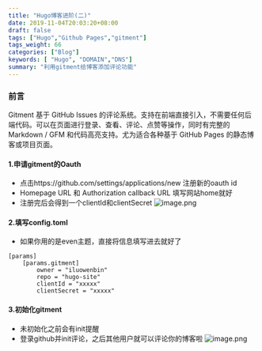 ```yaml
---
title: "Hugo博客进阶(二)"
date: 2019-11-04T20:03:20+08:00
draft: false
tags: ["Hugo","Github Pages","gitment"]
tags_weight: 66
categories: ["Blog"]
keywords: [ "Hugo", "DOMAIN","DNS"]
summary: "利用gitment给博客添加评论功能"
---
```

### 前言
Gitment 基于 GitHub Issues 的评论系统。支持在前端直接引入，不需要任何后端代码。可以在页面进行登录、查看、评论、点赞等操作，同时有完整的 Markdown / GFM 和代码高亮支持。尤为适合各种基于 GitHub Pages 的静态博客或项目页面。

#### 1.申请gitment的Oauth
- 点击https://github.com/settings/applications/new 注册新的oauth id
- Homepage URL 和 Authorization callback URL 填写网站home就好
- 注册完后会得到一个clientId和clientSecret
![image.png](https://i.loli.net/2019/11/05/WIpuv2mrVRwKZXl.png)

#### 2.填写config.toml
- 如果你用的是even主题，直接将信息填写进去就好了
```
[params]
    [params.gitment]          
        owner = "iluowenbin"              
        repo = "hugo-site"               
        clientId = "xxxxx"           
        clientSecret = "xxxxx"
```

#### 3.初始化gitment
- 未初始化之前会有init提醒
- 登录github并init评论，之后其他用户就可以评论你的博客啦
![image.png](https://i.loli.net/2019/11/05/opWvcHOBEaVz9GS.png)
